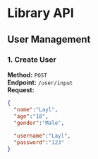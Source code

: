 # Library API

## User Management

### 1. Create User
**Method:** `POST`  
**Endpoint:** `/user/input`  
**Request:**
```json
{
  "name":"Layl",
  "age":"18",
  "gender":"Male",
  
  "username":"Layl",
  "password":"123"
}
